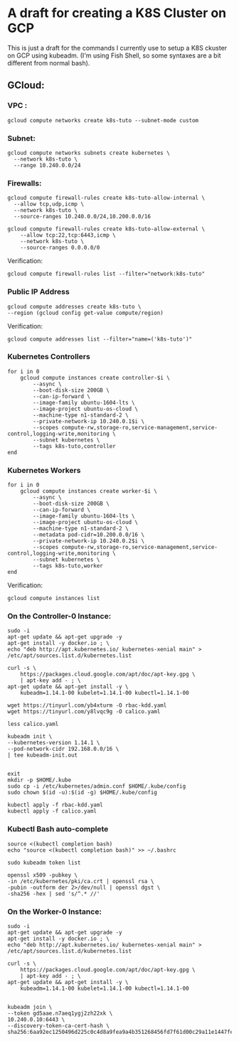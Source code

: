 # A draft for creating a K8S Cluster on GCP

This is just a draft for the commands I currently use to setup a K8S ckuster on GCP using kubeadm.
(I'm using Fish Shell, so some syntaxes are a bit different from normal bash).

## GCloud:

### VPC : 
	gcloud compute networks create k8s-tuto --subnet-mode custom

### Subnet:
	gcloud compute networks subnets create kubernetes \
      --network k8s-tuto \
      --range 10.240.0.0/24

### Firewalls:
	gcloud compute firewall-rules create k8s-tuto-allow-internal \
      --allow tcp,udp,icmp \
      --network k8s-tuto \
      --source-ranges 10.240.0.0/24,10.200.0.0/16

    gcloud compute firewall-rules create k8s-tuto-allow-external \
        --allow tcp:22,tcp:6443,icmp \
        --network k8s-tuto \
        --source-ranges 0.0.0.0/0

Verification:

    gcloud compute firewall-rules list --filter="network:k8s-tuto"

### Public IP Address
	gcloud compute addresses create k8s-tuto \
    --region (gcloud config get-value compute/region)

Verification:

    gcloud compute addresses list --filter="name=('k8s-tuto')"

### Kubernetes Controllers
    for i in 0
        gcloud compute instances create controller-$i \
            --async \
            --boot-disk-size 200GB \
            --can-ip-forward \
            --image-family ubuntu-1604-lts \
            --image-project ubuntu-os-cloud \
            --machine-type n1-standard-2 \
            --private-network-ip 10.240.0.1$i \
            --scopes compute-rw,storage-ro,service-management,service-control,logging-write,monitoring \
            --subnet kubernetes \
            --tags k8s-tuto,controller
    end

### Kubernetes Workers
    for i in 0
        gcloud compute instances create worker-$i \
            --async \
            --boot-disk-size 200GB \
            --can-ip-forward \
            --image-family ubuntu-1604-lts \
            --image-project ubuntu-os-cloud \
            --machine-type n1-standard-2 \
            --metadata pod-cidr=10.200.0.0/16 \
            --private-network-ip 10.240.0.2$i \
            --scopes compute-rw,storage-ro,service-management,service-control,logging-write,monitoring \
            --subnet kubernetes \
            --tags k8s-tuto,worker
    end

Verification:

    gcloud compute instances list

### On the Controller-0 Instance:
    sudo -i
    apt-get update && apt-get upgrade -y
    apt-get install -y docker.io ; \
    echo "deb http://apt.kubernetes.io/ kubernetes-xenial main" > /etc/apt/sources.list.d/kubernetes.list

    curl -s \
        https://packages.cloud.google.com/apt/doc/apt-key.gpg \
        | apt-key add - ; \
    apt-get update && apt-get install -y \
        kubeadm=1.14.1-00 kubelet=1.14.1-00 kubectl=1.14.1-00

    wget https://tinyurl.com/yb4xturm -O rbac-kdd.yaml
    wget https://tinyurl.com/y8lvqc9g -O calico.yaml

    less calico.yaml

    kubeadm init \
    --kubernetes-version 1.14.1 \
    --pod-network-cidr 192.168.0.0/16 \
    | tee kubeadm-init.out


    exit
    mkdir -p $HOME/.kube
    sudo cp -i /etc/kubernetes/admin.conf $HOME/.kube/config
    sudo chown $(id -u):$(id -g) $HOME/.kube/config

    kubectl apply -f rbac-kdd.yaml
    kubectl apply -f calico.yaml

### Kubectl Bash auto-complete
    source <(kubectl completion bash)
    echo "source <(kubectl completion bash)" >> ~/.bashrc

    sudo kubeadm token list

    openssl x509 -pubkey \
    -in /etc/kubernetes/pki/ca.crt | openssl rsa \
    -pubin -outform der 2>/dev/null | openssl dgst \
    -sha256 -hex | sed 's/^.* //'

### On the Worker-0 Instance:
    sudo -i
    apt-get update && apt-get upgrade -y
    apt-get install -y docker.io ; \
    echo "deb http://apt.kubernetes.io/ kubernetes-xenial main" > /etc/apt/sources.list.d/kubernetes.list

    curl -s \
        https://packages.cloud.google.com/apt/doc/apt-key.gpg \
        | apt-key add - ; \
    apt-get update && apt-get install -y \
        kubeadm=1.14.1-00 kubelet=1.14.1-00 kubectl=1.14.1-00

        
    kubeadm join \
    --token gd5aae.n7aeq1ygj2zh22xk \
    10.240.0.10:6443 \
    --discovery-token-ca-cert-hash \
    sha256:6aa92ec1250496d225c0c4d8a9fea9a4b351268456fd7f61d00c29a11e1447fe


